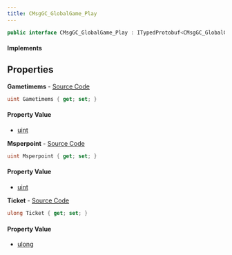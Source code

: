 ```yaml
---
title: CMsgGC_GlobalGame_Play
---
```


```csharp
public interface CMsgGC_GlobalGame_Play : ITypedProtobuf<CMsgGC_GlobalGame_Play>, INativeHandle
```

#### Implements

## Properties

**Gametimems** - [Source Code](https://github.com/swiftly-solution/swiftlys2/blob/main/managed/src/SwiftlyS2.Generated/Protobufs/Interfaces/CMsgGC_GlobalGame_Play.cs#L16)

```csharp
uint Gametimems { get; set; }
```

#### Property Value

- [uint](https://learn.microsoft.com/dotnet/api/system.uint32)

**Msperpoint** - [Source Code](https://github.com/swiftly-solution/swiftlys2/blob/main/managed/src/SwiftlyS2.Generated/Protobufs/Interfaces/CMsgGC_GlobalGame_Play.cs#L19)

```csharp
uint Msperpoint { get; set; }
```

#### Property Value

- [uint](https://learn.microsoft.com/dotnet/api/system.uint32)

**Ticket** - [Source Code](https://github.com/swiftly-solution/swiftlys2/blob/main/managed/src/SwiftlyS2.Generated/Protobufs/Interfaces/CMsgGC_GlobalGame_Play.cs#L13)

```csharp
ulong Ticket { get; set; }
```

#### Property Value

- [ulong](https://learn.microsoft.com/dotnet/api/system.uint64)

